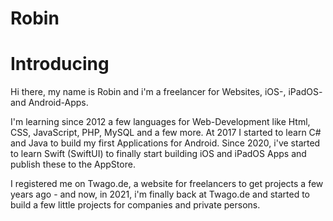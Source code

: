# Robin

# Introducing
Hi there, my name is Robin and i'm a freelancer for Websites, iOS-, iPadOS- and Android-Apps.

I'm learning since 2012 a few languages for Web-Development like Html, CSS, JavaScript, PHP, MySQL and a few more.
At 2017 I started to learn C# and Java to build my first Applications for Android.
Since 2020, i've started to learn Swift (SwiftUI) to finally start building iOS and iPadOS Apps and publish these to the AppStore.

I registered me on Twago.de, a website for freelancers to get projects a few years ago - and now, in 2021, i'm finally back at Twago.de and started to build a few little projects for companies and private persons.
